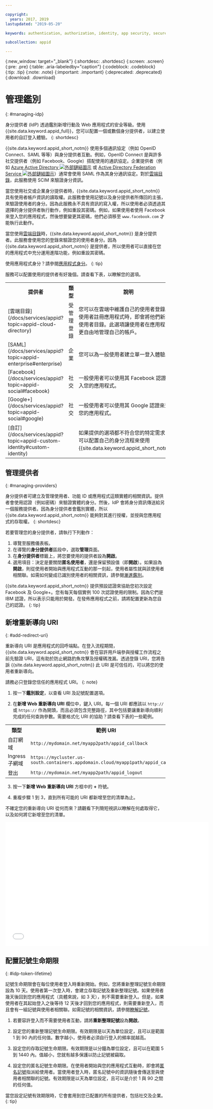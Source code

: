 ```yaml
---

copyright:
  years: 2017, 2019
lastupdated: "2019-05-20"

keywords: authentication, authorization, identity, app security, secure, development, identity provider, tokens, customization, lifetime

subcollection: appid

---
```


{:new_window: target="_blank"}
{:shortdesc: .shortdesc}
{:screen: .screen}
{:pre: .pre}
{:table: .aria-labeledby="caption"}
{:codeblock: .codeblock}
{:tip: .tip}
{:note: .note}
{:important: .important}
{:deprecated: .deprecated}
{:download: .download}


# 管理鑑別
{: #managing-idp}

身分提供者 (IdP) 透過鑑別新增行動及 Web 應用程式的安全等級。使用 {{site.data.keyword.appid_full}}，您可以配置一個或數個身分提供者，以建立使用者的自訂登入體驗。
{: shortdesc}


{{site.data.keyword.appid_short_notm}} 使用多個通訊協定（例如 OpenID Connect、SAML 等等）與身分提供者互動。例如，OpenID Connect 是與許多社交提供者（例如 Facebook、Google）搭配使用的通訊協定。企業提供者（例如 <a href="https://www.ibm.com/cloud/blog/setting-ibm-cloud-app-id-azure-active-directory" target="_blank">Azure Active Directory <img src="../../icons/launch-glyph.svg" alt="外部鏈結圖示"></a> 或 <a href="https://www.ibm.com/cloud/blog/setting-ibm-cloud-app-id-active-directory-federation-service" target="_blank">Active Directory Federation Service <img src="../../icons/launch-glyph.svg" alt="外部鏈結圖示"></a>）通常會使用 SAML 作為其身分通訊協定。對於[雲端目錄](/docs/services/appid?topic=appid-cloud-directory)，此服務使用 SCIM 來驗證身分資訊。

當您使用社交或企業身分提供者時，{{site.data.keyword.appid_short_notm}} 具有使用者帳戶資訊的讀取權。此服務會使用記號以及身分提供者所傳回的主張，來驗證使用者的身分。因為此服務永不具有資訊的寫入權，所以使用者必須透過其選擇的身分提供者執行動作，例如重設其密碼。例如，如果使用者使用 Facebook 來登入您的應用程式，然後想要變更其密碼，他們必須移至 `www.facebook.com` 才能執行此動作。

當您使用[雲端目錄](/docs/services/appid?topic=appid-cloud-directory)時，{{site.data.keyword.appid_short_notm}} 是身分提供者。此服務會使用您的登錄來驗證您的使用者身分。因為 {{site.data.keyword.appid_short_notm}} 是提供者，所以使用者可以直接在您的應用程式中充分運用進階功能，例如重設其密碼。

使用應用程式身分？請參閱[應用程式身分](/docs/services/appid?topic=appid-app)。
{: tip}

服務可以配置使用的提供者有好幾個。請查看下表，以瞭解您的選項。

<table>
  <tr>
    <th>提供者</th>
    <th>類型</th>
    <th>說明</th>
  </tr>
  <tr>
    <td>[雲端目錄](/docs/services/appid?topic=appid-cloud-directory)</td>
    <td>受管理登錄</td>
    <td>您可以在雲端中維護自己的使用者登錄。當使用者註冊應用程式時，即會將他們新增至使用者目錄。此選項讓使用者在應用程式內更自由地管理自己的帳戶。</td>
  </tr>
  <tr>
    <td>[SAML](/docs/services/appid?topic=appid-enterprise#enterprise)</td>
    <td>企業</td>
    <td>您可以為一般使用者建立單一登入體驗。</td>
  </tr>
  <tr>
    <td>[Facebook](/docs/services/appid?topic=appid-social#facebook)</td>
    <td>社交</td>
    <td>一般使用者可以使用其 Facebook 認證來登入您的應用程式。</td>
  </tr>
  <tr>
    <td>[Google+](/docs/services/appid?topic=appid-social#google)</td>
    <td>社交</td>
    <td>一般使用者可以使用其 Google 認證來登入您的應用程式。</td>
  </tr>
  <tr>
    <td>[自訂](/docs/services/appid?topic=appid-custom-identity#custom-identity)</td>
    <td> </td>
    <td>如果提供的選項都不符合您的特定需求，您可以配置自己的身分流程來使用 {{site.data.keyword.appid_short_notm}}。</td>  
  </tr>
</table>

## 管理提供者
{: #managing-providers}

身分提供者可建立及管理使用者、功能 ID 或應用程式這類實體的相關資訊。提供者會使用認證（例如密碼）來驗證實體的身分。然後，IdP 會將身分資訊傳送給另一個服務提供者。因為身分提供者會鑑別實體，所以 {{site.data.keyword.appid_short_notm}} 能夠對其進行授權，並授與您應用程式的存取權。
{: shortdesc}

若要管理您的身分提供者，請執行下列動作：

1. 導覽至服務儀表板。
2. 在導覽的**身分提供者**區段中，選取**管理**頁面。
3. 在**身分提供者**標籤上，將您要使用的提供者設為**開啟**。
4. 選用項目：決定是要關閉**匿名使用者**，還是保留預設值（即**開啟**）。如果設為**開啟**，則從使用者開始與應用程式互動的那一刻起，使用者屬性就與該使用者相關聯。如需如何變成已識別使用者的相關資訊，請參閱[漸進鑑別](/docs/services/appid?topic=appid-anonymous#progressive)。

{{site.data.keyword.appid_short_notm}} 提供預設認證來協助您初次設定 Facebook 及 Google+。您有每天每個實例 100 次認證使用的限制。因為它們是 IBM 認證，所以表示只能用於開發。在發佈應用程式之前，請將配置更新為您自己的認證。
{: tip}


## 新增重新導向 URI
{: #add-redirect-uri}

重新導向 URI 是應用程式的回呼端點。在登入流程期間，{{site.data.keyword.appid_short_notm}} 會在容許用戶端參與授權工作流程之前先驗證 URI，這有助於防止網路釣魚攻擊及授權碼洩漏。透過登錄 URI，您將告訴 {{site.data.keyword.appid_short_notm}} 此 URI 是可信任的，可以將您的使用者重新導向。

請務必只登錄您信任的應用程式 URI。
{: note}


1. 按一下**鑑別設定**，以查看 URI 及記號配置選項。

2. 在**新增 Web 重新導向 URI** 欄位中，鍵入 URI。每一個 URI 都應該以 `http://` 或 `https://` 作為開頭，而且必須包含完整路徑，其中包括要讓重新導向順利完成的任何查詢參數。需要格式化 URI 的協助？請查看下表的一些範例。

  <table>
    <tr>
      <th>類型</th>
      <th>範例 URI</th>
    </tr>
    <tr>
      <td>自訂網域</td>
      <td><code>http://mydomain.net/myapp2path/appid_callback</code></td>
    </tr>
    <tr>
      <td>Ingress 子網域</td>
      <td><code>https://mycluster.us-south.containers.appdomain.cloud/myapp1path/appid_callback</code></td>
    </tr>
    <tr>
      <td>登出</td>
      <td><code>http://mydomain.net/myapp2path/appid_logout</code></td>
    </tr>  
  </table>

3. 按一下**新增 Web 重新導向 URI** 方框中的 **+** 符號。

4. 重複步驟 1 到 3，直到所有可能的 URI 都新增至您的清單為止。



不確定您的重新導向 URI 從何而來？請觀看下列簡短視訊以瞭解在何處取得它，以及如何將它新增至您的清單。

<iframe class="embed-responsive-item" id="redirecturi" title="{{site.data.keyword.appid_short_notm}}：如何修正無效的重新導向 URI" type="text/html" width="640" height="390" src="//www.youtube.com/embed/6hxqbvpc054?rel=0" frameborder="0" webkitallowfullscreen mozallowfullscreen allowfullscreen> </iframe>



## 配置記號生命期限
{: #idp-token-lifetime}

記號生命期限會在每位使用者登入時重新開始。例如，您將重新整理記號生命期限設為 10 天。使用者第一次登入時，會建立存取記號及重新整理記號。如果使用者幾天後回到您的應用程式（具體來說，如 3 天），則不需要重新登入。但是，如果使用者在其起始登入之後等待 12 天後才回到您的應用程式，則需要重新登入，而且會有一組記號與使用者相關聯。如需記號的相關資訊，請參閱[瞭解記號](/docs/services/appid?topic=appid-tokens#tokens)。

1. 若要容許登入而不需要使用者互動，請將**重新整理記號**設為**開啟**。

2. 設定您的重新整理記號生命期限。有效期限是以天為單位設定，且可以是範圍 1 到 90 內的任何值。數字越小，使用者必須自行登入的頻率就越高。

3. 設定您的存取記號生命期限。有效期限是以分鐘為單位設定，且可以在範圍 5 到 1440 內。值越小，您就有越多保護以防止記號被竊取。

4. 設定您的匿名記號生命期限。在使用者開始與您的應用程式互動時，即會將[匿名記號](/docs/services/appid?topic=appid-anonymous#progressive)指派給使用者。當使用者登入時，匿名記號中的資訊隨後會傳送至與使用者相關聯的記號。有效期限是以天為單位設定，且可以是介於 1 與 90 之間的任何值。


當您設定記號有效期限時，它會套用到您已配置的所有提供者，包括社交及企業。
{: tip}
